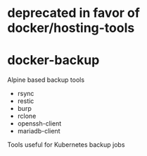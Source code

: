 # deprecated in favor of docker/hosting-tools

# docker-backup

Alpine based backup tools

- rsync
- restic
- burp
- rclone
- openssh-client
- mariadb-client

Tools useful for Kubernetes backup jobs
